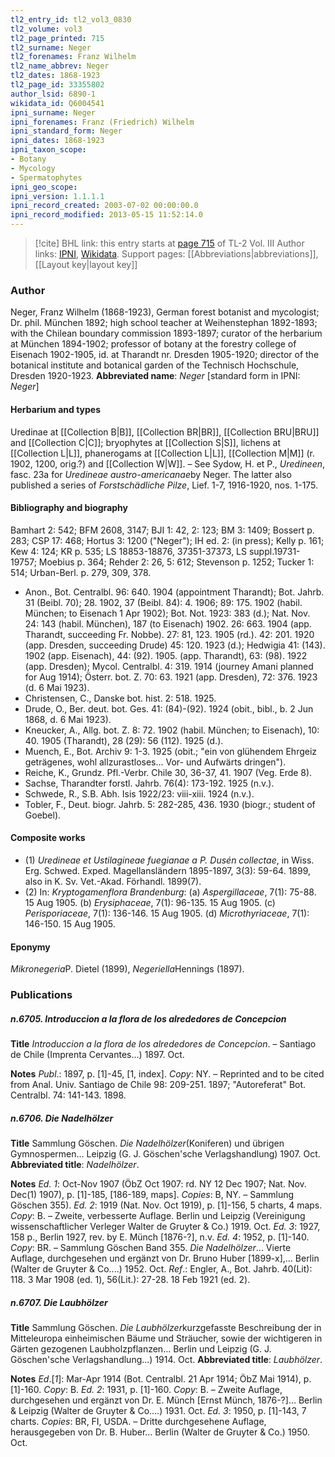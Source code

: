 ```yaml
---
tl2_entry_id: tl2_vol3_0830
tl2_volume: vol3
tl2_page_printed: 715
tl2_surname: Neger
tl2_forenames: Franz Wilhelm
tl2_name_abbrev: Neger
tl2_dates: 1868-1923
tl2_page_id: 33355802
author_lsid: 6890-1
wikidata_id: Q6004541
ipni_surname: Neger
ipni_forenames: Franz (Friedrich) Wilhelm
ipni_standard_form: Neger
ipni_dates: 1868-1923
ipni_taxon_scope: 
- Botany
- Mycology
- Spermatophytes
ipni_geo_scope: 
ipni_version: 1.1.1.1
ipni_record_created: 2003-07-02 00:00:00.0
ipni_record_modified: 2013-05-15 11:52:14.0
---
```


> [!cite] BHL link: this entry starts at [page 715](https://www.biodiversitylibrary.org/page/33355802) of TL-2 Vol. III
> Author links: [IPNI](https://www.ipni.org/a/6890-1), [Wikidata](https://www.wikidata.org/wiki/Q6004541). Support pages: [[Abbreviations|abbreviations]], [[Layout key|layout key]]

### Author

Neger, Franz Wilhelm (1868-1923), German forest botanist and mycologist; Dr. phil. München 1892; high school teacher at Weihenstephan 1892-1893; with the Chilean boundary commission 1893-1897; curator of the herbarium at München 1894-1902; professor of botany at the forestry college of Eisenach 1902-1905, id. at Tharandt nr. Dresden 1905-1920; director of the botanical institute and botanical garden of the Technisch Hochschule, Dresden 1920-1923. 
**Abbreviated name**: *Neger* \[standard form in IPNI: *Neger*\]

#### Herbarium and types

Uredinae at [[Collection B|B]], [[Collection BR|BR]], [[Collection BRU|BRU]] and [[Collection C|C]]; bryophytes at [[Collection S|S]], lichens at [[Collection L|L]], phanerogams at [[Collection L|L]], [[Collection M|M]] (r. 1902, 1200, orig.?) and [[Collection W|W]]. – See Sydow, H. et P., *Uredineen*, fasc. 23a for *Uredineae austro-americanae*by Neger. The latter also published a series of *Forstschädliche Pilze*, Lief. 1-7, 1916-1920, nos. 1-175.

#### Bibliography and biography

Bamhart 2: 542; BFM 2608, 3147; BJI 1: 42, 2: 123; BM 3: 1409; Bossert p. 283; CSP 17: 468; Hortus 3: 1200 ("Neger"); IH ed. 2: (in press); Kelly p. 161; Kew 4: 124; KR p. 535; LS 18853-18876, 37351-37373, LS suppl.19731-19757; Moebius p. 364; Rehder 2: 26, 5: 612; Stevenson p. 1252; Tucker 1: 514; Urban-Berl. p. 279, 309, 378.
- Anon., Bot. Centralbl. 96: 640. 1904 (appointment Tharandt); Bot. Jahrb. 31 (Beibl. 70); 28. 1902, 37 (Beibl. 84): 4. 1906; 89: 175. 1902 (habil. München; to Eisenach 1 Apr 1902); Bot. Not. 1923: 383 (d.); Nat. Nov. 24: 143 (habil. München), 187 (to Eisenach) 1902. 26: 663. 1904 (app. Tharandt, succeeding Fr. Nobbe). 27: 81, 123. 1905 (rd.). 42: 201. 1920 (app. Dresden, succeeding Drude) 45: 120. 1923 (d.); Hedwigia 41: (143). 1902 (app. Eisenach), 44: (92). 1905. (app. Tharandt), 63: (98). 1922 (app. Dresden); Mycol. Centralbl. 4: 319. 1914 (journey Amani planned for Aug 1914); Österr. bot. Z. 70: 63. 1921 (app. Dresden), 72: 376. 1923 (d. 6 Mai 1923).
- Christensen, C., Danske bot. hist. 2: 518. 1925.
- Drude, O., Ber. deut. bot. Ges. 41: (84)-(92). 1924 (obit., bibl., b. 2 Jun 1868, d. 6 Mai 1923).
- Kneucker, A., Allg. bot. Z. 8: 72. 1902 (habil. München; to Eisenach), 10: 40. 1905 (Tharandt), 28 (29): 56 (112). 1925 (d.).
- Muench, E., Bot. Archiv 9: 1-3. 1925 (obit.; "ein von glühendem Ehrgeiz geträgenes, wohl allzurastloses... Vor- und Aufwärts dringen").
- Reiche, K., Grundz. Pfl.-Verbr. Chile 30, 36-37, 41. 1907 (Veg. Erde 8).
- Sachse, Tharandter forstl. Jahrb. 76(4): 173-192. 1925 (n.v.).
- Schwede, R., S.B. Abh. Isis 1922/23: viii-xiii. 1924 (n.v.).
- Tobler, F., Deut. biogr. Jahrb. 5: 282-285, 436. 1930 (biogr.; student of Goebel).

#### Composite works

- (1) *Uredineae et Ustilagineae fuegianae a P. Dusén collectae*, in Wiss. Erg. Schwed. Exped. Magellansländern 1895-1897, 3(3): 59-64. 1899, also in K. Sv. Vet.-Akad. Förhandl. 1899(7).
- (2) In: *Kryptogamenflora Brandenburg*:
(a) *Aspergillaceae*, 7(1): 75-88. 15 Aug 1905.
(b) *Erysiphaceae*, 7(1): 96-135. 15 Aug 1905.
(c) *Perisporiaceae*, 7(1): 136-146. 15 Aug 1905.
(d) *Microthyriaceae*, 7(1): 146-150. 15 Aug 1905.

#### Eponymy

*Mikronegeria*P. Dietel (1899), *Negeriella*Hennings (1897).

### Publications

##### n.6705. Introduccion a la flora de los alrededores de Concepcion

**Title**
*Introduccion a la flora de los alrededores de Concepcion*. – Santiago de Chile (Imprenta Cervantes...) 1897. Oct.

**Notes**
*Publ*.: 1897, p. \[1\]-45, \[1, index\]. *Copy*: NY. – Reprinted and to be cited from Anal. Univ. Santiago de Chile 98: 209-251. 1897; "Autoreferat" Bot. Centralbl. 74: 141-143. 1898.

##### n.6706. Die Nadelhölzer

**Title**
Sammlung Göschen. *Die Nadelhölzer*(Koniferen) und übrigen Gymnospermen... Leipzig (G. J. Göschen'sche Verlagshandlung) 1907. Oct.
**Abbreviated title**: *Nadelhölzer*.

**Notes**
*Ed. 1*: Oct-Nov 1907 (ÖbZ Oct 1907: rd. NY 12 Dec 1907; Nat. Nov. Dec(1) 1907), p. \[1\]-185, \[186-189, maps\]. *Copies*: B, NY. – Sammlung Göschen 355).
*Ed. 2*: 1919 (Nat. Nov. Oct 1919), p. \[1\]-156, 5 charts, 4 maps. *Copy*: B. – Zweite, verbesserte Auflage. Berlin und Leipzig (Vereinigung wissenschaftlicher Verleger Walter de Gruyter & Co.) 1919. Oct.
*Ed. 3*: 1927, 158 p., Berlin 1927, rev. by E. Münch \[1876-?\], n.v.
*Ed. 4*: 1952, p. \[1\]-140. *Copy*: BR. – Sammlung Göschen Band 355. *Die Nadelhölzer*... Vierte Auflage, durchgesehen und ergänzt von Dr. Bruno Huber \[1899-x\],... Berlin (Walter de Gruyter & Co....) 1952. Oct.
*Ref*.: Engler, A., Bot. Jahrb. 40(Lit): 118. 3 Mar 1908 (ed. 1), 56(Lit.): 27-28. 18 Feb 1921 (ed. 2).

##### n.6707. Die Laubhölzer

**Title**
Sammlung Göschen. *Die Laubhölzer*kurzgefasste Beschreibung der in Mitteleuropa einheimischen Bäume und Sträucher, sowie der wichtigeren in Gärten gezogenen Laubholzpflanzen... Berlin und Leipzig (G. J. Göschen'sche Verlagshandlung...) 1914. Oct.
**Abbreviated title**: *Laubhölzer*.

**Notes**
*Ed*.\[*1*\]: Mar-Apr 1914 (Bot. Centralbl. 21 Apr 1914; ÖbZ Mai 1914), p. \[1\]-160. *Copy*: B.
*Ed. 2*: 1931, p. \[1\]-160. *Copy*: B. – Zweite Auflage, durchgesehen und ergänzt von Dr. E. Münch \[Ernst Münch, 1876-?\]... Berlin & Leipzig (Walter de Gruyter & Co....) 1931. Oct.
*Ed. 3*: 1950, p. \[1\]-143, 7 charts. *Copies*: BR, FI, USDA. – Dritte durchgesehene Auflage, herausgegeben von Dr. B. Huber... Berlin (Walter de Gruyter & Co.) 1950. Oct.

